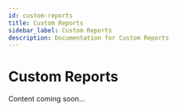 ```yaml
---
id: custom-reports
title: Custom Reports
sidebar_label: Custom Reports
description: Documentation for Custom Reports
---
```


# Custom Reports

Content coming soon...
